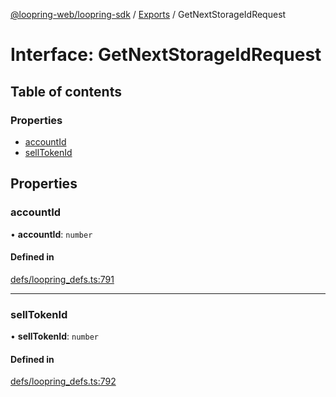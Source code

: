 [@loopring-web/loopring-sdk](../README.md) / [Exports](../modules.md) / GetNextStorageIdRequest

# Interface: GetNextStorageIdRequest

## Table of contents

### Properties

- [accountId](GetNextStorageIdRequest.md#accountid)
- [sellTokenId](GetNextStorageIdRequest.md#selltokenid)

## Properties

### accountId

• **accountId**: `number`

#### Defined in

[defs/loopring_defs.ts:791](https://github.com/Loopring/loopring_sdk/blob/cd42b57/src/defs/loopring_defs.ts#L791)

___

### sellTokenId

• **sellTokenId**: `number`

#### Defined in

[defs/loopring_defs.ts:792](https://github.com/Loopring/loopring_sdk/blob/cd42b57/src/defs/loopring_defs.ts#L792)
